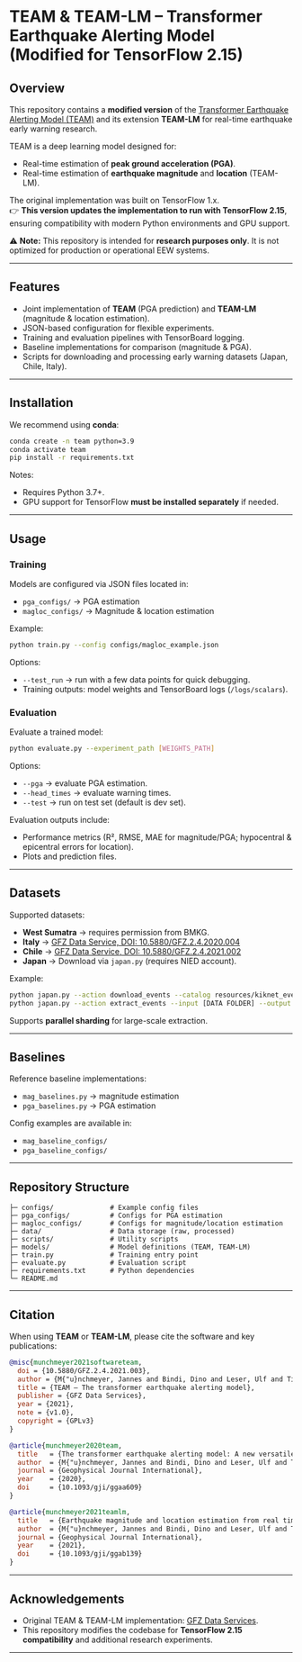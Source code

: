 # TEAM & TEAM-LM – Transformer Earthquake Alerting Model (Modified for TensorFlow 2.15)

## Overview
This repository contains a **modified version** of the [Transformer Earthquake Alerting Model (TEAM)](https://doi.org/10.1093/gji/ggaa609) and its extension **TEAM-LM** for real-time earthquake early warning research.  

TEAM is a deep learning model designed for:
- Real-time estimation of **peak ground acceleration (PGA)**.  
- Real-time estimation of **earthquake magnitude** and **location** (TEAM-LM).  

The original implementation was built on TensorFlow 1.x.  
👉 **This version updates the implementation to run with TensorFlow 2.15**, ensuring compatibility with modern Python environments and GPU support.  

⚠️ **Note:** This repository is intended for **research purposes only**. It is not optimized for production or operational EEW systems.

---

## Features
- Joint implementation of **TEAM** (PGA prediction) and **TEAM-LM** (magnitude & location estimation).  
- JSON-based configuration for flexible experiments.  
- Training and evaluation pipelines with TensorBoard logging.  
- Baseline implementations for comparison (magnitude & PGA).  
- Scripts for downloading and processing early warning datasets (Japan, Chile, Italy).  

---

## Installation
We recommend using **conda**:

```bash
conda create -n team python=3.9
conda activate team
pip install -r requirements.txt
```

Notes:
- Requires Python 3.7+.  
- GPU support for TensorFlow **must be installed separately** if needed.  

---

## Usage

### Training
Models are configured via JSON files located in:
- `pga_configs/` → PGA estimation  
- `magloc_configs/` → Magnitude & location estimation  

Example:
```bash
python train.py --config configs/magloc_example.json
```

Options:
- `--test_run` → run with a few data points for quick debugging.  
- Training outputs: model weights and TensorBoard logs (`/logs/scalars`).  

### Evaluation
Evaluate a trained model:
```bash
python evaluate.py --experiment_path [WEIGHTS_PATH]
```

Options:
- `--pga` → evaluate PGA estimation.  
- `--head_times` → evaluate warning times.  
- `--test` → run on test set (default is dev set).  

Evaluation outputs include:
- Performance metrics (R², RMSE, MAE for magnitude/PGA; hypocentral & epicentral errors for location).  
- Plots and prediction files.  

---

## Datasets
Supported datasets:
- **West Sumatra** → requires permission from BMKG.  
- **Italy** → [GFZ Data Service, DOI: 10.5880/GFZ.2.4.2020.004](https://doi.org/10.5880/GFZ.2.4.2020.004)  
- **Chile** → [GFZ Data Service, DOI: 10.5880/GFZ.2.4.2021.002](https://doi.org/10.5880/GFZ.2.4.2021.002)  
- **Japan** → Download via `japan.py` (requires NIED account).  

Example:
```bash
python japan.py --action download_events --catalog resources/kiknet_events --output [OUTPUT FOLDER]
python japan.py --action extract_events --input [DATA FOLDER] --output [HDF5 OUTPUT PATH]
```

Supports **parallel sharding** for large-scale extraction.

---

## Baselines
Reference baseline implementations:
- `mag_baselines.py` → magnitude estimation  
- `pga_baselines.py` → PGA estimation  

Config examples are available in:
- `mag_baseline_configs/`  
- `pga_baseline_configs/`  

---

## Repository Structure
```
├─ configs/              # Example config files
├─ pga_configs/          # Configs for PGA estimation
├─ magloc_configs/       # Configs for magnitude/location estimation
├─ data/                 # Data storage (raw, processed)
├─ scripts/              # Utility scripts
├─ models/               # Model definitions (TEAM, TEAM-LM)
├─ train.py              # Training entry point
├─ evaluate.py           # Evaluation script
├─ requirements.txt      # Python dependencies
└─ README.md
```

---

## Citation
When using **TEAM** or **TEAM-LM**, please cite the software and key publications:

```bibtex
@misc{munchmeyer2021softwareteam,
  doi = {10.5880/GFZ.2.4.2021.003},
  author = {M{"u}nchmeyer, Jannes and Bindi, Dino and Leser, Ulf and Tilmann, Frederik},
  title = {TEAM – The transformer earthquake alerting model},
  publisher = {GFZ Data Services},
  year = {2021},
  note = {v1.0},
  copyright = {GPLv3}
}

@article{munchmeyer2020team,
  title   = {The transformer earthquake alerting model: A new versatile approach to earthquake early warning},
  author  = {M{"u}nchmeyer, Jannes and Bindi, Dino and Leser, Ulf and Tilmann, Frederik},
  journal = {Geophysical Journal International},
  year    = {2020},
  doi     = {10.1093/gji/ggaa609}
}

@article{munchmeyer2021teamlm,
  title   = {Earthquake magnitude and location estimation from real time seismic waveforms with a transformer network},
  author  = {M{"u}nchmeyer, Jannes and Bindi, Dino and Leser, Ulf and Tilmann, Frederik},
  journal = {Geophysical Journal International},
  year    = {2021},
  doi     = {10.1093/gji/ggab139}
}
```

---

## Acknowledgements
- Original TEAM & TEAM-LM implementation: [GFZ Data Services](https://dataservices.gfz-potsdam.de).  
- This repository modifies the codebase for **TensorFlow 2.15 compatibility** and additional research experiments.  

---
